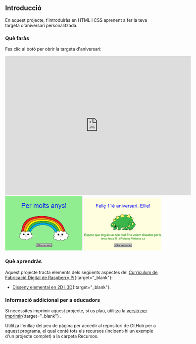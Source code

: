 ## Introducció

En aquest projecte, t'introduiràs en HTML i CSS aprenent a fer la teva targeta d'aniversari personalitzada.

### Què faràs

Fes clic al botó per obrir la targeta d'aniversari:

<div class="trinket">
  <iframe src="https://trinket.io/embed/html/41cff5db6d?outputOnly=true&start=result" width="600" height="450" frameborder="0" marginwidth="0" marginheight="0" allowfullscreen>
  </iframe>
  <img src="images/birthday-final.png">
</div>

### Què aprendràs

Aquest projecte tracta elements dels següents aspectes del [Currículum de Fabricació Digital de Raspberry Pi](https://rpf.io/curriculum){:target="_blank"}:

+ [Disseny elemental en 2D i 3D](https://www.raspberrypi.org/curriculum/design/creator){:target="_blank"}.

### Informació addicional per a educadors

Si necessites imprimir aquest projecte, si us plau, utilitza la [versió per imprimir](https://projects.raspberrypi.org/ca-ES/projects/happy-birthday/print){:target="_blank"} .

Utilitza l'enllaç del peu de pàgina per accedir al repositori de GitHub per a aquest programa, el qual conté tots els recursos (incloent-hi un exemple d'un projecte complet) a la carpeta Recursos.